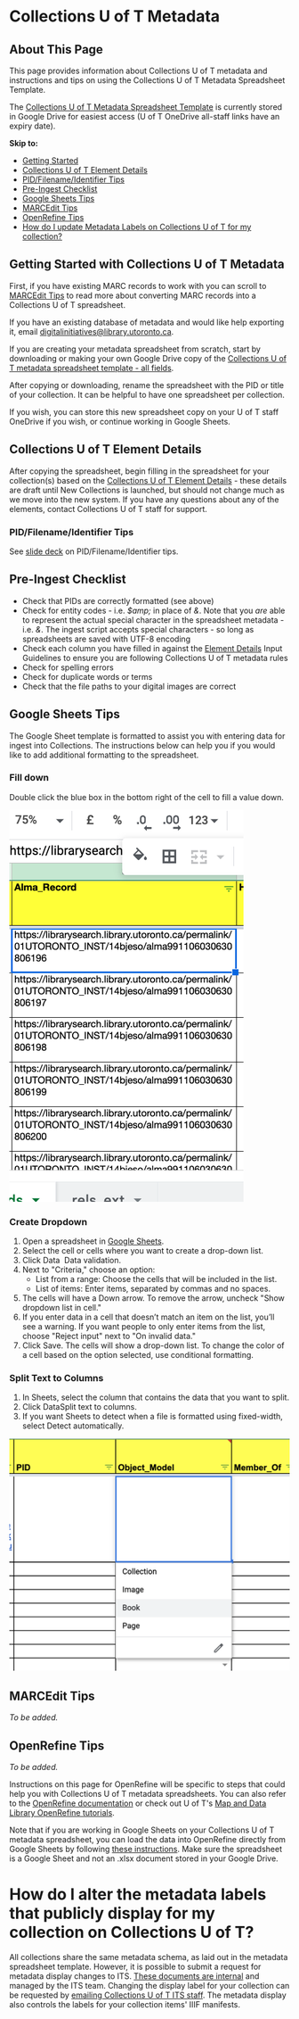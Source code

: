 # Collections U of T Metadata

## About This Page

This page provides information about Collections U of T metadata and instructions and tips on using the Collections U of T Metadata Spreadsheet Template.

The [Collections U of T Metadata Spreadsheet Template](https://docs.google.com/spreadsheets/d/1PMtZt5CzkidIXbTBUaoi8Qg7kBU-m9RzeM-lBMORPks/edit?usp=sharing) is currently stored in Google Drive for easiest access (U of T OneDrive all-staff links have an expiry date).

**Skip to:**
* [Getting Started](metadata_template_instructions.md#getting-started-with-collections-u-of-t-metadata)
* [Collections U of T Element Details](metadata_template_instructions.md#collections-u-of-t-element-details)
* [PID/Filename/Identifier Tips](metadata_template_instructions.md#pidfilenameidentifier-tips)
* [Pre-Ingest Checklist](metadata_template_instructions.md#pre-ingest-checklist)
* [Google Sheets Tips](metadata_template_instructions.md#google-sheets-tips)
* [MARCEdit Tips](metadata_template_instructions.md#marcedit-tips)
* [OpenRefine Tips](metadata_template_instructions.md#openrefine-tips)
* [How do I update Metadata Labels on Collections U of T for my collection?](metadata_template_instructions.md#how-do-i-alter-the-metadata-labels-that-publicly-display-for-my-collection-on-collections-u-of-t)

## Getting Started with Collections U of T Metadata

First, if you have existing MARC records to work with you can scroll to [MARCEdit Tips](metadata_template_instructions.md#marcedit-tips) to read more about converting MARC records into a Collections U of T spreadsheet.

If you have an existing database of metadata and would like help exporting it, email [digitalinitiatives@library.utoronto.ca](mailto:digitalinitiatives@library.utoronto.ca).

If you are creating your metadata spreadsheet from scratch, start by downloading or making your own Google Drive copy of the [Collections U of T metadata spreadsheet template - all fields](https://docs.google.com/spreadsheets/d/1PMtZt5CzkidIXbTBUaoi8Qg7kBU-m9RzeM-lBMORPks/edit?usp=sharing).

After copying or downloading, rename the spreadsheet with the PID or title of your collection. It can be helpful to have one spreadsheet per collection. 

If you wish, you can store this new spreadsheet copy on your U of T staff OneDrive if you wish, or continue working in Google Sheets.

## Collections U of T Element Details

After copying the spreadsheet, begin filling in the spreadsheet for your collection(s) based on the [Collections U of T Element Details](https://docs.google.com/spreadsheets/d/1EidYREGS521xZKoxBN3Fl-PzkJnNJAR_zftuXXwQsZg/edit#gid=0) - these details are draft until New Collections is launched, but should not change much as we move into the new system. If you have any questions about any of the elements, contact Collections U of T staff for support.

### PID/Filename/Identifier Tips

See [slide deck](https://docs.google.com/presentation/d/1W2PWTBE22rj15h7FbVDgAv5DIfg33rnn-1vLQZ_qgDw/edit?usp=sharing) on PID/Filename/Identifier tips. 

## Pre-Ingest Checklist

* Check that PIDs are correctly formatted (see above)
* Check for entity codes - i.e. *$amp;* in place of *&*. Note that you *are* able to represent the actual special character in the spreadsheet metadata - i.e. *&*. The ingest script accepts special characters - so long as spreadsheets are saved with UTF-8 encoding
* Check each column you have filled in against the [Element Details](https://docs.google.com/spreadsheets/d/1EidYREGS521xZKoxBN3Fl-PzkJnNJAR_zftuXXwQsZg/edit#gid=0) Input Guidelines to ensure you are following Collections U of T metadata rules
* Check for spelling errors
* Check for duplicate words or terms
* Check that the file paths to your digital images are correct

## Google Sheets Tips

The Google Sheet template is formatted to assist you with entering data for ingest into Collections. The instructions below can help you if you would like to add additional formatting to the spreadsheet.

### Fill down

Double click the blue box in the bottom right of the cell to fill a value down.

![Google sheets - fill down](img/sheets_fill_down.png)


### Create Dropdown

1. Open a spreadsheet in [Google Sheets](https://docs.google.com/spreadsheets/).
2. Select the cell or cells where you want to create a drop-down list.
3. Click Data  Data validation.
4. Next to "Criteria," choose an option:
    * List from a range: Choose the cells that will be included in the list.
    * List of items: Enter items, separated by commas and no spaces.
5. The cells will have a Down arrow. To remove the arrow, uncheck "Show dropdown list in cell."
6. If you enter data in a cell that doesn’t match an item on the list, you’ll see a warning. If you want people to only enter items from the list, choose "Reject input" next to "On invalid data."
7. Click Save. The cells will show a drop-down list. To change the color of a cell based on the option selected, use conditional formatting. 

### Split Text to Columns

1. In Sheets, select the column that contains the data that you want to split.
2. Click DataSplit text to columns.
3. If you want Sheets to detect when a file is formatted using fixed-width, select Detect automatically.

![Google sheets - drown down](img/sheets_drop_down.png)

## MARCEdit Tips

*To be added.*

## OpenRefine Tips

*To be added.*

Instructions on this page for OpenRefine will be specific to steps that could help you with Collections U of T metadata spreadsheets. You can also refer to the [OpenRefine documentation](https://openrefine.org/docs) or check out U of T's [Map and Data Library OpenRefine tutorials](https://mdl.library.utoronto.ca/tools/openrefine).

Note that if you are working in Google Sheets on your Collections U of T metadata spreadsheet, you can load the data into OpenRefine directly from Google Sheets by following [these instructions](https://openrefine.org/docs/manual/starting#google-data). Make sure the spreadsheet is a Google Sheet and not an .xlsx document stored in your Google Drive. 

# How do I alter the metadata labels that publicly display for my collection on Collections U of T?

All collections share the same metadata schema, as laid out in the metadata spreadsheet template. However, it is possible to submit a request for metadata display changes to ITS. [These documents are internal](https://git.library.utoronto.ca/utl-its/digital-collections/collections-api/-/tree/feature_merged/src/configs/metadataMapping) and managed by the ITS team. Changing the display label for your collection can be requested by [emailing Collections U of T ITS staff](mailto:digitalinitiatives@library.utoronto.ca). The metadata display also controls the labels for your collection items' IIIF manifests.

